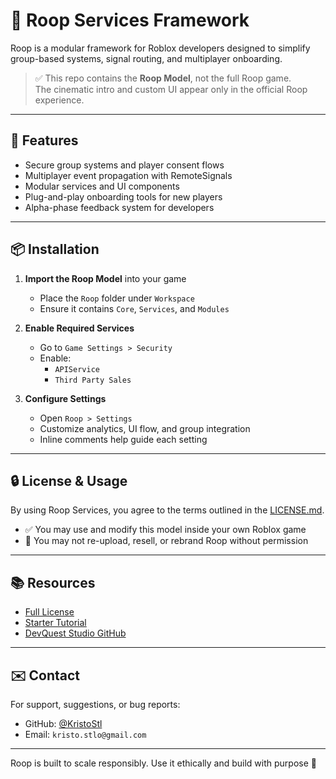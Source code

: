 # 🌟 Roop Services Framework

Roop is a modular framework for Roblox developers designed to simplify group-based systems, signal routing, and multiplayer onboarding.

> ✅ This repo contains the **Roop Model**, not the full Roop game.  
> The cinematic intro and custom UI appear only in the official Roop experience.

---

## 🔧 Features

- Secure group systems and player consent flows  
- Multiplayer event propagation with RemoteSignals  
- Modular services and UI components  
- Plug-and-play onboarding tools for new players  
- Alpha-phase feedback system for developers

---

## 📦 Installation

1. **Import the Roop Model** into your game  
   - Place the `Roop` folder under `Workspace`  
   - Ensure it contains `Core`, `Services`, and `Modules`

2. **Enable Required Services**  
   - Go to `Game Settings > Security`  
   - Enable:
     - `APIService`
     - `Third Party Sales`

3. **Configure Settings**  
   - Open `Roop > Settings`  
   - Customize analytics, UI flow, and group integration  
   - Inline comments help guide each setting

---

## 🔒 License & Usage

By using Roop Services, you agree to the terms outlined in the [LICENSE.md](https://github.com/DevQuest-Studio/Roop-Services/blob/main/LICENSE.md).

- ✅ You may use and modify this model inside your own Roblox game  
- 🚫 You may not re-upload, resell, or rebrand Roop without permission  

---

## 📚 Resources

- [Full License](https://github.com/DevQuest-Studio/Roop-Services/blob/main/LICENSE.md)  
- [Starter Tutorial](/blob/main/TUTORIAL.md)  
- [DevQuest Studio GitHub](https://github.com/DevQuest-Studio)  

---

## ✉️ Contact

For support, suggestions, or bug reports:

- GitHub: [@KristoStl](https://github.com/KristoStl)  
- Email: `kristo.stlo@gmail.com`

---

Roop is built to scale responsibly. Use it ethically and build with purpose 🚀
